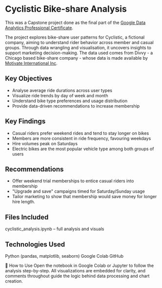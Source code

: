 # Cyclistic Bike-share Analysis

This was a Capstone project done as the final part of the [Google Data Analytics Professional Certificate](https://www.coursera.org/professional-certificates/google-data-analytics).

The project explores bike-share user patterns for Cyclistic, a fictional company, aiming to understand rider behavior across member and casual groups. Through data wrangling and visualisation, it uncovers insights to support marketing decision-making.
The data used comes from Divvy - a Chicago based bike-share company - whose data is made available by [Motivate International Inc](https://divvybikes.com/data-license-agreement).

## Key Objectives
- Analyse average ride durations across user types
- Visualize ride trends by day of week and month
- Understand bike type preferences and usage distribution
- Provide data-driven recommendations to increase membership

## Key Findings
- Casual riders prefer weekend rides and tend to stay longer on bikes
- Members are more consistent in ride frequency, favouring weekdays
- Hire volumes peak on Saturdays
- Electric bikes are the most popular vehicle type among both groups of users

## Recommendations
- Offer weekend trial memberships to entice casual riders into membership
- "Upgrade and save" campaigns timed for Saturday/Sunday usage
- Tailor marketing to show that membership would save money for longer hire length.

## Files Included
cyclistic_analysis.ipynb – full analysis and visuals


## Technologies Used
Python (pandas, matplotlib, seaborn)
Google Colab
GitHub

📌 How to Use
Open the notebook in Google Colab or Jupyter to follow the analysis step-by-step. All visualizations are embedded for clarity, and comments throughout guide the logic behind data processing and chart creation.
